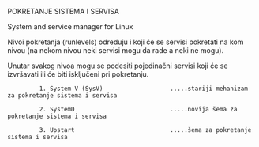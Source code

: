 POKRETANJE SISTEMA I SERVISA

System and service manager for Linux

Nivoi pokretanja (runlevels) određuju i koji će se servisi pokretati na kom nivou (na nekom nivou neki servisi mogu da rade a neki ne mogu).

Unutar svakog nivoa mogu se podesiti pojedinačni servisi koji će se izvršavati ili će biti isključeni pri pokretanju.


             1. System V (SysV)                   .....stariji mehanizam za pokretanje sistema i servisa 

             2. SystemD                           .....novija šema za pokretanje sistema i servisa

             3. Upstart                           .....šema za pokretanje sistema i servisa


